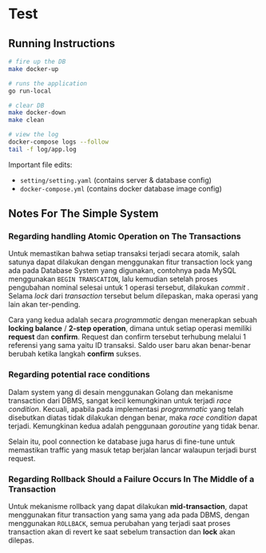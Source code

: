 # Test

## Running Instructions

```bash 
# fire up the DB
make docker-up

# runs the application
go run-local

# clear DB
make docker-down
make clean

# view the log
docker-compose logs --follow
tail -f log/app.log
```

Important file edits:
- `setting/setting.yaml` (contains server & database config)
- `docker-compose.yml` (contains docker database image config)

## Notes For The Simple System

### Regarding handling Atomic Operation on The Transactions

Untuk memastikan bahwa setiap transaksi terjadi secara atomik, salah satunya dapat dilakukan dengan menggunakan fitur transaction lock yang ada pada Database System yang digunakan, contohnya pada MySQL menggunakan `BEGIN TRANSCATION`, lalu kemudian setelah proses pengubahan nominal selesai untuk 1 operasi tersebut, dilakukan _commit_ . Selama _lock_ dari _transaction_ tersebut belum dilepaskan, maka operasi yang lain akan ter-pending.

Cara yang kedua adalah secara _programmatic_ dengan menerapkan sebuah __locking balance__ / __2-step operation__, dimana untuk setiap operasi memiliki **request** dan **confirm**. Request dan confirm tersebut terhubung melalui 1 referensi yang sama yaitu ID transaksi. Saldo user baru akan benar-benar berubah ketika langkah **confirm** sukses.

### Regarding potential race conditions

Dalam system yang di desain menggunakan Golang dan mekanisme transaction dari DBMS, sangat kecil kemungkinan untuk terjadi _race condition_. Kecuali, apabila pada implementasi _programmatic_ yang telah disebutkan diatas tidak dilakukan dengan benar, maka _race condition_ dapat terjadi. Kemungkinan kedua adalah penggunaan _goroutine_ yang tidak benar.

Selain itu, pool connection ke database juga harus di fine-tune untuk memastikan traffic yang masuk tetap berjalan lancar walaupun terjadi burst request.

### Regarding Rollback Should a Failure Occurs In The Middle of a Transaction

Untuk mekanisme rollback yang dapat dilakukan __mid-transaction__, dapat menggunakan fitur transaction yang sama yang ada pada DBMS, dengan menggunakan `ROLLBACK`, semua perubahan yang terjadi saat proses transaction akan di revert ke saat sebelum transaction dan __lock__ akan dilepas.
